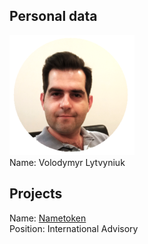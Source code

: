 ## Personal data
![ photo](../people/photo/volodymyr_lytvyniuk.png)  
Name: Volodymyr Lytvyniuk 

## Projects 
Name: [Nametoken](../projects/nametoken.md)  
Position: International Advisory
